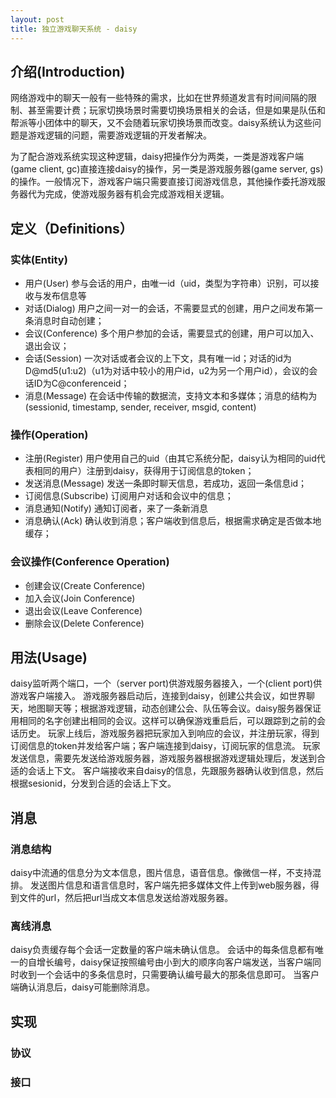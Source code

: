 ```yaml
---
layout: post
title: 独立游戏聊天系统 - daisy
---
```


## 介绍(Introduction)
网络游戏中的聊天一般有一些特殊的需求，比如在世界频道发言有时间间隔的限制、甚至需要计费；玩家切换场景时需要切换场景相关的会话，但是如果是队伍和帮派等小团体中的聊天，又不会随着玩家切换场景而改变。daisy系统认为这些问题是游戏逻辑的问题，需要游戏逻辑的开发者解决。

为了配合游戏系统实现这种逻辑，daisy把操作分为两类，一类是游戏客户端(game client, gc)直接连接daisy的操作，另一类是游戏服务器(game server, gs)的操作。一般情况下，游戏客户端只需要直接订阅游戏信息，其他操作委托游戏服务器代为完成，使游戏服务器有机会完成游戏相关逻辑。

## 定义（Definitions）

### 实体(Entity)
* 用户(User)
    参与会话的用户，由唯一id（uid，类型为字符串）识别，可以接收与发布信息等
* 对话(Dialog)
    用户之间一对一的会话，不需要显式的创建，用户之间发布第一条消息时自动创建；
* 会议(Conference)
    多个用户参加的会话，需要显式的创建，用户可以加入、退出会议；
* 会话(Session)
    一次对话或者会议的上下文，具有唯一id；对话的id为D@md5(u1:u2)（u1为对话中较小的用户id，u2为另一个用户id），会议的会话ID为C@conferenceid；
* 消息(Message)
    在会话中传输的数据流，支持文本和多媒体；消息的结构为(sessionid, timestamp, sender, receiver, msgid, content)

### 操作(Operation)
* 注册(Register)
    用户使用自己的uid（由其它系统分配，daisy认为相同的uid代表相同的用户）注册到daisy，获得用于订阅信息的token；
* 发送消息(Message)
    发送一条即时聊天信息，若成功，返回一条信息id；
* 订阅信息(Subscribe)
    订阅用户对话和会议中的信息；
* 消息通知(Notify)
    通知订阅者，来了一条新消息
* 消息确认(Ack)
    确认收到消息；客户端收到信息后，根据需求确定是否做本地缓存；

### 会议操作(Conference Operation)
* 创建会议(Create Conference)
* 加入会议(Join Conference)
* 退出会议(Leave Conference)
* 删除会议(Delete Conference)

## 用法(Usage)
daisy监听两个端口，一个（server port)供游戏服务器接入，一个(client port)供游戏客户端接入。
游戏服务器启动后，连接到daisy，创建公共会议，如世界聊天，地图聊天等；根据游戏逻辑，动态创建公会、队伍等会议。daisy服务器保证用相同的名字创建出相同的会议。这样可以确保游戏重启后，可以跟踪到之前的会话历史。
玩家上线后，游戏服务器把玩家加入到响应的会议，并注册玩家，得到订阅信息的token并发给客户端；客户端连接到daisy，订阅玩家的信息流。
玩家发送信息，需要先发送给游戏服务器，游戏服务器根据游戏逻辑处理后，发送到合适的会话上下文。
客户端接收来自daisy的信息，先跟服务器确认收到信息，然后根据sesionid，分发到合适的会话上下文。

## 消息

### 消息结构
daisy中流通的信息分为文本信息，图片信息，语音信息。像微信一样，不支持混排。
发送图片信息和语言信息时，客户端先把多媒体文件上传到web服务器，得到文件的url，然后把url当成文本信息发送给游戏服务器。

### 离线消息
daisy负责缓存每个会话一定数量的客户端未确认信息。
会话中的每条信息都有唯一的自增长编号，daisy保证按照编号由小到大的顺序向客户端发送，当客户端同时收到一个会话中的多条信息时，只需要确认编号最大的那条信息即可。
当客户端确认消息后，daisy可能删除消息。

## 实现

### 协议

### 接口

